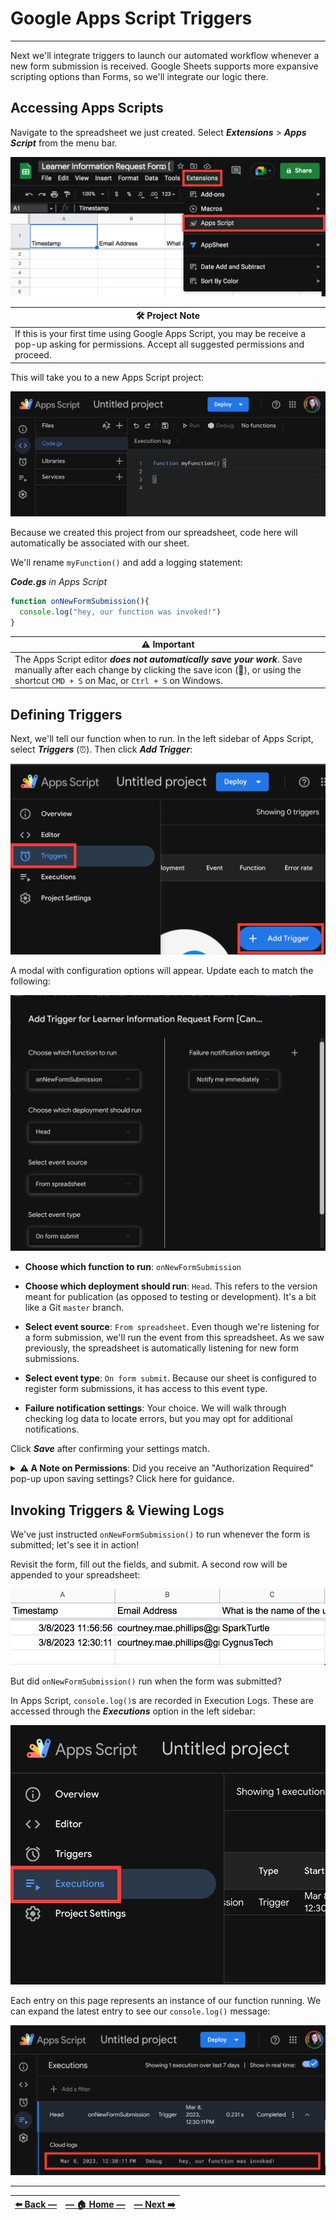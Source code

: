 # Google Apps Script Triggers   
---

Next we'll integrate triggers to launch our automated workflow whenever a new form submission is received. Google Sheets supports more expansive scripting options than Forms, so we'll integrate our logic there.

## Accessing Apps Scripts

Navigate to the spreadsheet we just created. Select **_Extensions_** > **_Apps Script_** from the menu bar.

![Screenshot depicting user selecting the Extensions option from the Google Sheets toolbar, and clicking Apps Script from the resulting dropdown menu](../assets/images/accessing_apps_script_from_google_sheets.png "App Scripts can be accessed by selecting Extensions > Apps Script from the top toolbar in Google Sheets'")

| 🛠️  Project Note |
|--------------------|
| If this is your first time using Google Apps Script, you may be receive a pop-up asking for permissions. Accept all suggested permissions and proceed. |

This will take you to a new Apps Script project:

![Screenshot of in-browser code editor for new Google Apps Script project ](../assets/images/new_apps_script_file_in_browser_editor.png "This is the default view for a new Google Apps Script project")

Because we created this project from our spreadsheet, code here will automatically be associated with our sheet.

We'll rename `myFunction()` and add a logging statement:

_**Code.gs** in Apps Script_
```javascript
function onNewFormSubmission(){
  console.log("hey, our function was invoked!")
}
```

| ⚠️  Important  |
|--------------------|
| The Apps Script editor **_does not automatically save your work_**. Save manually after each change by clicking the save icon (💾), or using the shortcut `CMD + S` on Mac, or `Ctrl + S` on Windows. |

## Defining Triggers

Next, we'll tell our function when to run. In the left sidebar of Apps Script, select **_Triggers_** (⏰). Then click **_Add Trigger_**:

![Google Apps Script interface, with options for Triggers and Add New Trigger emphasized ](../assets/images/adding_new_trigger_to_apps_script.png)

A modal with configuration options will appear. Update each to match the following:

![Screenshot of trigger configuration options in Google Apps Script ](../assets/images/app_script_trigger_settings.png)

- **Choose which function to run**: `onNewFormSubmission`

- **Choose which deployment should run**: `Head`. This refers to the version meant for publication (as opposed to testing or development). It's a bit like a Git `master` branch.

- **Select event source**: `From spreadsheet`. Even though we're listening for a form submission, we'll run the event from this spreadsheet. As we saw previously, the spreadsheet is automatically listening for new form submissions.

- **Select event type**: `On form submit`. Because our sheet is configured to register form submissions, it has access to this event type.

- **Failure notification settings**: Your choice. We will walk through checking log data to locate errors, but you may opt for additional notifications.

Click _**Save**_ after confirming your settings match.

<details><summary><b>⚠️  A Note on Permissions</b>: Did you receive an "Authorization Required" pop-up upon saving settings? Click here for guidance.  </summary>
<br>
<p>
Depending on your Google account permissions and settings, an <em>Authorization required</em> pop-up may appear upon saving your Apps Script Trigger.
</p>
<p>
Click <em>Review permissions</em>. You may receive another pop-up warning <em>Google hasn't verified this app</em>. At the bottom of this window is a small link reading <em>Advanced</em>. Click this. A menu will expand, reading <em>"Continue only if you understand the risks and trust the developer (YOUR-GOOGLE-ACCOUNT@gmail.com)."</em>
</p>
<p>
This warning may feel alarming. But notice that the developer you are entrusting is <b><em>yourself</em></b>. You are granting yourself the ability to run UrlFetchApp in your own account. Click the small link reading <em>Go to Untitled project (unsafe)</em>. Click <em>Allow</em> in the next screen.
</p>
<p>
At the conclusion of this module, we'll give you a reminder to optionally revoke these permissions (along with disabling API keys and other sensitive information created for this course).
</p>
<p>
After allowing these permissions, revisit and repeat the instructions in the paragraph above.
</details>

## Invoking Triggers & Viewing Logs

We've just instructed `onNewFormSubmission()` to run whenever the form is submitted; let's see it in action!

Revisit the form, fill out the fields, and submit. A second row will be appended to your spreadsheet:

![Screenshot Google Sheet with two rows of form data visible ](../assets/images/second_form_submission_in_sheet.png)

But did `onNewFormSubmission()` run when the form was submitted?

In Apps Script, `console.log()`s are recorded in Execution Logs. These are accessed through the **_Executions_** option in the left sidebar:

![Screenshot Google Sheet with two rows of form data visible ](../assets/images/executions_in_apps_script.png)

Each entry on this page represents an instance of our function running. We can expand the latest entry to see our `console.log()` message:

![Screenshot Google Sheet with two rows of form data visible ](../assets/images/log_message_visible_in_executions_log.png)

---

| [⬅️  Back —](./2.0_google_form_setup.md) | [— 🏠 Home —](https://github.com/courtneyphillips/project-canis-educere) | [— Next  ➡️](./3.0_google_cloud_platform_setup.md) |
| --- | --- | --- |
